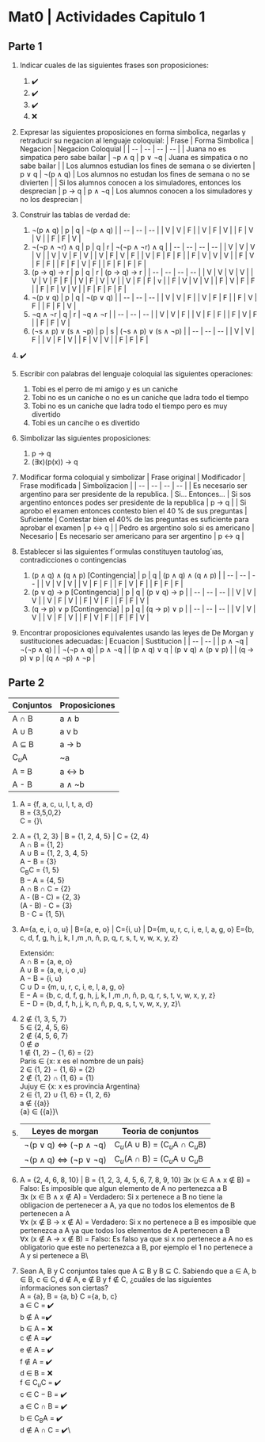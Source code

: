 # Mat0 | Actividades Capitulo 1

## Parte 1

1. Indicar cuales de las siguientes frases son proposiciones:

   1. ✔️
   2. ✔️
   3. ✔️
   4. ❌

2. Expresar las siguientes proposiciones en forma simbolica, negarlas y retraducir su negacion al lenguaje coloquial:
   | Frase | Forma Simbolica | Negacion | Negacion Coloquial |
   | -- | -- | -- | -- |
   | Juana no es simpatica pero sabe bailar | ¬p ∧ q | p ∨ ¬q | Juana es simpatica o no sabe bailar |
   | Los alumnos estudian los fines de semana o se divierten | p ∨ q | ¬(p ∧ q) | Los alumnos no estudan los fines de semana o no se divierten |
   | Si los alumnos conocen a los simuladores, entonces los desprecian | p → q | p ∧ ¬q | Los alumnos conocen a los simuladores y no los desprecian |

3. Construir las tablas de verdad de:

   1. ¬(p ∧ q)
      | p | q | ¬(p ∧ q) |
      | -- | -- | -- |
      | V | V | F |
      | V | F | V |
      | F | V | V |
      | F | F | V |
   2. ¬(¬p ∧ ¬r) ∧ q
      | p | q | r | ¬(¬p ∧ ¬r) ∧ q |
      | -- | -- | -- | -- |
      | V | V | V | V |
      | V | V | F | V |
      | V | F | V | F |
      | V | F | F | F |
      | F | V | V | V |
      | F | V | F | F |
      | F | F | V | F |
      | F | F | F | F |
   3. (p → q) → r
      | p | q | r | (p → q) → r |
      | -- | -- | -- | -- |
      | V | V | V | V |
      | V | V | F | F |
      | V | F | V | V |
      | V | F | F | v |
      | F | V | V | V |
      | F | V | F | F |
      | F | F | V | V |
      | F | F | F | F |
   4. ¬(p ∨ q)
      | p | q | ¬(p ∨ q) |
      | -- | -- | -- |
      | V | V | F |
      | V | F | F |
      | F | V | F |
      | F | F | V |
   5. ¬q ∧ ¬r
      | q | r | ¬q ∧ ¬r |
      | -- | -- | -- |
      | V | V | F |
      | V | F | F |
      | F | V | F |
      | F | F | V |
   6. (¬s ∧ p) ∨ (s ∧ ¬p)
      | p | s | (¬s ∧ p) ∨ (s ∧ ¬p) |
      | -- | -- | -- |
      | V | V | F |
      | V | F | V |
      | F | V | V |
      | F | F | F |

4. ✔️

5. Escribir con palabras del lenguaje coloquial las siguientes operaciones:

   1. Tobi es el perro de mi amigo y es un caniche
   2. Tobi no es un caniche o no es un caniche que ladra todo el tiempo
   3. Tobi no es un caniche que ladra todo el tiempo pero es muy divertido
   4. Tobi es un cancihe o es divertido

6. Simbolizar las siguientes proposiciones:

   1. p → q
   2. (∃x)(p(x)) → q

7. Modificar forma coloquial y simbolizar
   | Frase original | Modificador | Frase modificada | Simbolizacion |
   | -- | -- | -- | -- |
   | Es necesario ser argentino para ser presidente de la republica. | Si... Entonces... | Si sos argentino entonces podes ser presidente de la republica | p → q |
   | Si aprobo el examen entonces contesto bien el 40 % de sus preguntas | Suficiente | Contestar bien el 40% de las preguntas es suficiente para aprobar el examen | p ↔ q |
   | Pedro es argentino solo si es americano | Necesario | Es necesario ser americano para ser argentino | p ↔ q |

8. Establecer si las siguientes f´ormulas constituyen tautolog´ıas, contradicciones o contingencias

   1. (p ∧ q) ∧ (q ∧ p) [Contingencia]
      | p | q | (p ∧ q) ∧ (q ∧ p) |
      | -- | -- | -- |
      | V | V | V |
      | V | F | F |
      | F | V | F |
      | F | F | F |
   2. (p ∨ q) → p [Contingencia]
      | p | q | (p ∨ q) → p |
      | -- | -- | -- |
      | V | V | V |
      | V | F | V |
      | F | V | F |
      | F | F | V |
   3. (q → p) ∨ p [Contingencia]
      | p | q | (q → p) ∨ p |
      | -- | -- | -- |
      | V | V | V |
      | V | F | V |
      | F | V | F |
      | F | F | V |

9. Encontrar proposiciones equivalentes usando las leyes de De Morgan y sustituciones adecuadas:
   | Ecuacion | Sustitucion |
   | -- | -- |
   | p ∧ ¬q | ¬(¬p ∧ q) |
   | ¬(¬p ∧ q) | p ∧ ¬q |
   | (p ∧ q) ∨ q | (p ∨ q) ∧ (p ∨ p) |
   | (q → p) ∨ p | (q ∧ ¬p) ∧ ¬p |

## Parte 2

| Conjuntos        | Proposiciones |
| ---------------- | ------------- |
| A ∩ B            | a ∧ b         |
| A ∪ B            | a v b         |
| A ⊆ B            | a → b         |
| C<sub>_u_</sub>A | ~a            |
| A = B            | a ↔ b         |
| A - B            | a ∧ ~b        |

1. A = {f, a, c, u, l, t, a, d}\
   B = {3,5,0,2}\
   C = {}\

2. A = {1, 2, 3} | B = {1, 2, 4, 5} | C = {2, 4}\
   A ∩ B = {1, 2}\
   A ∪ B = {1, 2, 3, 4, 5}\
   A − B = {3}\
   C<sub>B</sub>C = {1, 5}\
   B − A = {4, 5}\
   A ∩ B ∩ C = {2}\
   A - (B - C) = {2, 3}\
   (A - B) - C = {3}\
   B - C = {1, 5}\

3. A={a, e, i, o, u} | B={a, e, o} | C={i, u} | D={m, u, r, c, i, e, l, a, g, o}
   E={b, c, d, f, g, h, j, k, l ,m ,n, ñ, p, q, r, s, t, v, w, x, y, z}

   Extensión:\
   A ∩ B = {a, e, o}\
   A ∪ B = {a, e, i, o ,u}\
   A − B = {i, u}\
   C ∪ D = {m, u, r, c, i, e, l, a, g, o}\
   E − A = {b, c, d, f, g, h, j, k, l ,m ,n, ñ, p, q, r, s, t, v, w, x, y, z}\
   E − D = {b, d, f, h, j, k, n, ñ, p, q, s, t, v, w, x, y, z}\
4. 2 ∉ {1, 3, 5, 7}\
   5 ∈ {2, 4, 5, 6}\
   2 ∉ {4, 5, 6, 7}\
   0 ∉ ∅\
   1 ∉ {1, 2} − {1, 6} = {2}\
   Paris ∈ {x: x es el nombre de un país}\
   2 ∈ {1, 2} − {1, 6} = {2}\
   2 ∉ {1, 2} ∩ {1, 6} = {1}\
   Jujuy ∈ {x: x es provincia Argentina}\
   2 ∈ {1, 2} ∪ {1, 6} = {1, 2, 6}\
   a ∉ {{a}}\
   {a} ∈ {{a}}\

5. | Leyes de morgan      | Teoria de conjuntos                                            |
   | -------------------- | -------------------------------------------------------------- |
   | ¬(p ∨ q) ⇔ (¬p ∧ ¬q) | C<sub>_u_</sub>(A ∪ B) = (C<sub>_u_</sub>A ∩ C<sub>_u_</sub>B) |
   | ¬(p ∧ q) ⇔ (¬p ∨ ¬q) | C<sub>_u_</sub>(A ∩ B) = (C<sub>_u_</sub>A ∪ C<sub>_u_</sub>B  |

6. A = {2, 4, 6, 8, 10} | B = {1, 2, 3, 4, 5, 6, 7, 8, 9, 10}
   ∃x (x ∈ A ∧ x ∉ B) = Falso: Es imposible que algun elemento de A no pertenezca a B\
   ∃x (x ∈ B ∧ x ∉ A) = Verdadero: Si x pertenece a B no tiene la obligacion de pertenecer a A, ya que no todos los elementos de B pertenecen a A\
   ∀x (x ∉ B → x ∉ A) = Verdadero: Si x no pertenece a B es imposible que pertenezca a A ya que todos los elementos de A pertenecen a B\
   ∀x (x ∉ A → x ∉ B) = Falso: Es falso ya que si x no pertenece a A no es obligatorio que este no pertenezca a B, por ejemplo el 1 no pertenece a A y si pertenece a B\

7. Sean A, B y C conjuntos tales que A ⊆ B y B ⊆ C. Sabiendo que a ∈ A, b ∈ B, c ∈ C, d ∉ A, e ∉ B y f ∉ C, ¿cuáles de las siguientes informaciones son ciertas?\
   A = {a}, B = {a, b} C ={a, b, c}\
   a ∈ C = ✔️\
   b ∉ A =✔️\
   b ∈ A = ❌\
   c ∉ A =✔️\
   e ∉ A = ✔️\
   f ∉ A = ✔️\
   d ∈ B = ❌\
   f ∈ C<sub>_u_</sub>C = ✔️\
   c ∈ C − B = ✔️\
   a ∈ C ∩ B = ✔️\
   b ∈ C<sub>B</sub>A = ✔️\
   d ∉ A ∩ C = ✔️\
